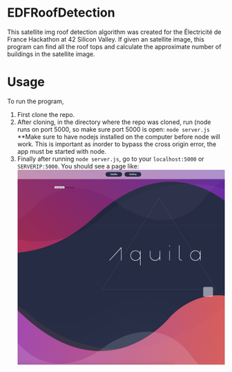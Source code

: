 # EDFRoofDetection
This satellite img roof detection algorithm was created for the Électricité de France Hackathon at 42 Silicon Valley. 
If given an satellite image, this program can find all the roof tops and calculate the approximate number of buildings
in the satellite image.

# Usage
To run the program, 
1. First clone the repo.
2. After cloning, in the directory where the repo was cloned, run (node runs on port 5000, so make sure port 5000 is open:
      `node server.js`
   <br>**Make sure to have nodejs installed on the computer before node will work. This is important as inorder to bypass the 
   cross origin error, the app must be started with node.
3. Finally after running `node server.js`, go to your `localhost:5000` or `SERVERIP:5000`.
You should see a page like: 
![image](https://raw.githubusercontent.com/alnimra/EDFRoofDetection/master/readmeimgs/Img1.png)
